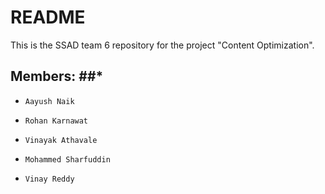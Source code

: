 # README #

This is the SSAD team 6 repository for the project "Content Optimization".

## Members: ##* 
*     Aayush Naik
*     Rohan Karnawat
*     Vinayak Athavale
*     Mohammed Sharfuddin
*     Vinay Reddy